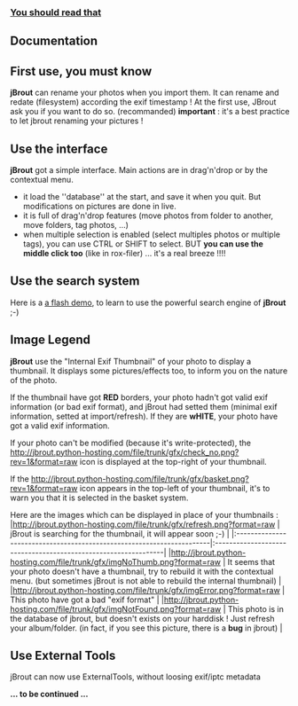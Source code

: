 ### [You should read that](http://jbrout.free.fr/help/) ###

## Documentation ##

## First use, you must know ##
**jBrout** can rename your photos when you import them. It can rename and redate (filesystem) according the exif timestamp ! At the first use, JBrout ask you if you want to do so. (recommanded)
**important** : it's a best practice to let jbrout renaming your pictures !

## Use the interface ##
**jBrout** got a simple interface. Main actions are in drag'n'drop or by the contextual menu.
  * it load the ''database'' at the start, and save it when you quit. But modifications on pictures are done in live.
  * it is full of drag'n'drop features (move photos from folder to another, move folders, tag photos, ...)
  * when multiple selection is enabled (select multiples photos or multiple tags), you can use CTRL or SHIFT to select. BUT **you can use the middle click too** (like in rox-filer) ... it's a real breeze !!!!

## Use the search system ##
Here is a [a flash demo](http://jbrout.free.fr/demo/jbrout_search.htm), to learn to use the powerful search engine of **jBrout** ;-)

## Image Legend ##
**jBrout** use the "Internal Exif Thumbnail" of your photo to display a thumbnail. It displays some pictures/effects too, to inform you on the nature of the photo.

If the thumbnail have got **RED** borders, your photo hadn't got valid exif information (or bad exif format), and jBrout had setted them (minimal exif information, setted at import/refresh). If they are **wHITE**, your photo have got a valid exif information.

If your photo can't be modified (because it's write-protected), the http://jbrout.python-hosting.com/file/trunk/gfx/check_no.png?rev=1&format=raw icon is displayed at the top-right of your thumbnail.

If the http://jbrout.python-hosting.com/file/trunk/gfx/basket.png?rev=1&format=raw icon appears in the top-left of your thumbnail, it's to warn you that it is selected in the basket system.

Here are the images which can be displayed in place of your thumbnails :
|http://jbrout.python-hosting.com/file/trunk/gfx/refresh.png?format=raw | jBrout is searching for the thumbnail, it will appear soon ;-) |
|:----------------------------------------------------------------------|:---------------------------------------------------------------|
|http://jbrout.python-hosting.com/file/trunk/gfx/imgNoThumb.png?format=raw | It seems that your photo doesn't have a thumbnail, try to rebuild it with the contextual menu. (but sometimes jBrout is not able to rebuild the internal thumbnail) |
|http://jbrout.python-hosting.com/file/trunk/gfx/imgError.png?format=raw | This photo have got a bad "exif format"                        |
|http://jbrout.python-hosting.com/file/trunk/gfx/imgNotFound.png?format=raw | This photo is in the database of jbrout, but doesn't exists on your harddisk ! Just refresh your album/folder. (in fact, if you see this picture, there is a **bug** in jbrout) |


## Use External Tools ##
jBrout can now use ExternalTools, without loosing exif/iptc metadata

**... to be continued ...**